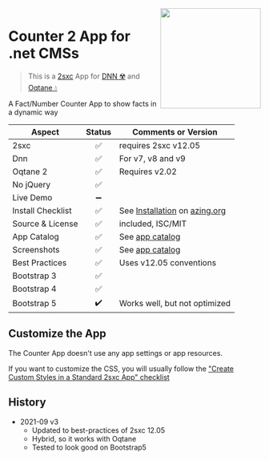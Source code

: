 <image src="app-icon.png" align="right" width="200px">

# Counter 2 App for .net CMSs

> This is a [2sxc](https://2sxc.org) App for [DNN ☢️](https://www.dnnsoftware.com/) and [Oqtane 💧](https://www.oqtane.org/)

A Fact/Number Counter App to show facts in a dynamic way


| Aspect              | Status | Comments or Version |
| ------------------- | :----: | ------------------- |
| 2sxc                | ✅    | requires 2sxc v12.05
| Dnn                 | ✅    | For v7, v8 and v9
| Oqtane 2            | ✅    | Requires v2.02
| No jQuery           | ✅    | 
| Live Demo           | ➖    |
| Install Checklist   | ✅    | See [Installation](https://azing.org/2sxc/r/wD0h-932) on [azing.org](https://azing.org/2sxc)
| Source & License    | ✅    | included, ISC/MIT
| App Catalog         | ✅    | See [app catalog](https://2sxc.org/en/apps/app/counter-app-for-dnn)
| Screenshots         | ✅    | See [app catalog](https://2sxc.org/en/apps/app/counter-app-for-dnn)
| Best Practices      | ✅    | Uses v12.05 conventions
| Bootstrap 3         | ✅    | 
| Bootstrap 4         | ✅    |
| Bootstrap 5         | ✔️    | Works well, but not optimized


## Customize the App

The Counter App doesn't use any app settings or app resources.

If you want to customize the CSS, you will usually follow the ["Create Custom Styles in a Standard 2sxc App" checklist](https://azing.org/2sxc/r/gg_aB9FD)

## History

* 2021-09 v3
    * Updated to best-practices of 2sxc 12.05
    * Hybrid, so it works with Oqtane
    * Tested to look good on Bootstrap5